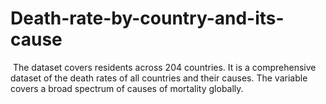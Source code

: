 # Death-rate-by-country-and-its-cause
​ The dataset covers residents across 204 countries. It is a comprehensive dataset of the death rates of all countries and their causes. The variable covers a broad spectrum of causes of mortality globally.​
